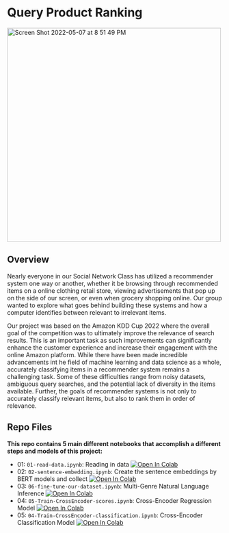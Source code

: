 # Query Product Ranking


<img width="500" alt="Screen Shot 2022-05-07 at 8 51 49 PM" src="https://user-images.githubusercontent.com/69778066/167278431-32511d2c-e993-4412-b06d-44200fabb49c.png">


## Overview
Nearly everyone in our Social Network Class has utilized a recommender system one way or another, whether it be browsing through recommended items on a online clothing retail store, viewing advertisements that pop up on the side of our screen, or even when grocery shopping online. Our group wanted to explore what goes behind building these systems and how a computer identifies between relevant to irrelevant items. 

Our project was based on the Amazon KDD Cup 2022 where the overall goal of the competition was to ultimately improve the relevance of search results. This is an important task as such improvements can significantly enhance the customer experience and increase their engagement with the online Amazon platform. While there have been made incredible advancements int he field of machine learning and data science as a whole, accurately classifying items in a recommender system remains a challenging task. Some of these difficulties range from noisy datasets, ambiguous query searches, and the potential lack of diversity in the items available. Further, the goals of recommender systems is not only to accurately classify relevant items, but also to rank them in order of relevance. 

## Repo Files
**This repo contains 5 main different notebooks that accomplish a different steps and models of this project:**

- 01: `01-read-data.ipynb`: Reading in data [![Open In Colab](https://colab.research.google.com/assets/colab-badge.svg)](https://colab.research.google.com/drive/1cZ7P3Xm0BYL1f-yqo-LzJl7At5ySBc7W)
- 02: `02-sentence-embedding.ipynb`: Create the sentence embeddings by BERT models and collect [![Open In Colab](https://colab.research.google.com/assets/colab-badge.svg)](https://colab.research.google.com/drive/1fNsX-cSF1fqSTT72UWeEyAKnKrTD4miG)
- 03: `06-fine-tune-our-dataset.ipynb`: Multi-Genre Natural Language Inference [![Open In Colab](https://colab.research.google.com/assets/colab-badge.svg)](https://colab.research.google.com/drive/1RErLqYTw5IoVPjzSeBbhvGibbVCzMycD)
- 04: `05-Train-CrossEncoder-scores.ipynb`: Cross-Encoder Regression Model [![Open In Colab](https://colab.research.google.com/assets/colab-badge.svg)](https://colab.research.google.com/drive/1c5Vph8-NlBJVJLGkVYYKNBfp7_pv0jGF)
- 05: `04-Train-CrossEncoder-classification.ipynb`: Cross-Encoder Classification Model [![Open In Colab](https://colab.research.google.com/assets/colab-badge.svg)](https://colab.research.google.com/drive/1c6RH_aqJZVc2Vfg6xPlV9cWmH52nlIF_)
